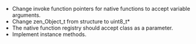 * Change invoke function pointers for native functions to accept variable arguments.
 * Change zen_Object_t from structure to uint8_t*
 * The native function registry should accept class as a parameter.
 * Implement instance methods.